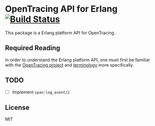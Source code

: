 # OpenTracing API for Erlang [![Build Status](https://travis-ci.org/kivra/opentracing-erlang.svg?branch=master)](https://travis-ci.org/kivra/opentracing-erlang)

This package is a Erlang platform API for OpenTracing.

## Required Reading

In order to understand the Erlang platform API, one must first be familiar with the
[OpenTracing project](http://opentracing.io) and
[terminology](http://opentracing.io/documentation/pages/spec.html) more specifically.

## TODO
- [ ] Implement `span:log_event/2`

## License
MIT

